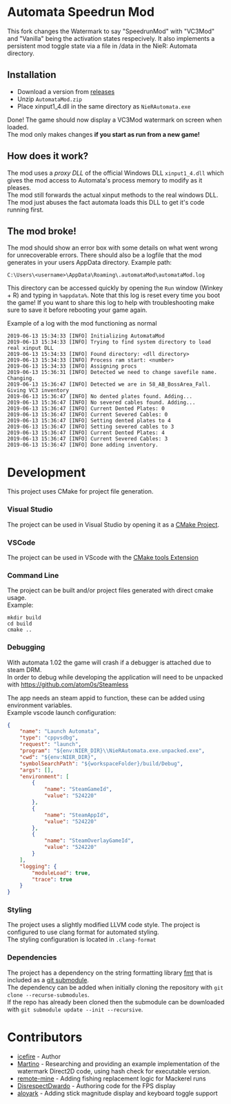 # Automata Speedrun Mod

This fork changes the Watermark to say "SpeedrunMod" with "VC3Mod" and "Vanilla" being the activation states respecively.
It also implements a persistent mod toggle state via a file in /data in the NieR: Automata directory.

## Installation

- Download a version from [releases](https://github.com/jackalstomper/AutomataSpeedrunMod/releases/latest)
- Unzip `AutomataMod.zip`
- Place xinput1_4.dll in the same directory as `NieRAutomata.exe`

Done! The game should now display a VC3Mod watermark on screen when loaded.  
The mod only makes changes **if you start as run from a new game!**

## How does it work?

The mod uses a _proxy DLL_ of the official Windows DLL `xinput1_4.dll` which gives the mod access to Automata's process memory to modify as it pleases.  
The mod still forwards the actual xinput methods to the real windows DLL. The mod just abuses the fact automata loads this DLL to get it's code running first.

## The mod broke!

The mod should show an error box with some details on what went wrong for unrecoverable errors.
There should also be a logfile that the mod generates in your users AppData directory. Example path:

```
C:\Users\<username>\AppData\Roaming\.automataMod\automataMod.log
```

This directory can be accessed quickly by opening the `Run` window (Winkey + R) and typing in `%appdata%`.
Note that this log is reset every time you boot the game! If you want to share this log to help with troubleshooting make sure to save it before rebooting your game again.

Example of a log with the mod functioning as normal

```plain
2019-06-13 15:34:33 [INFO] Initializing AutomataMod
2019-06-13 15:34:33 [INFO] Trying to find system directory to load real xinput DLL
2019-06-13 15:34:33 [INFO] Found directory: <dll directory>
2019-06-13 15:34:33 [INFO] Process ram start: <number>
2019-06-13 15:34:33 [INFO] Assigning procs
2019-06-13 15:36:31 [INFO] Detected we need to change savefile name. Changing.
2019-06-13 15:36:47 [INFO] Detected we are in 58_AB_BossArea_Fall. Giving VC3 inventory
2019-06-13 15:36:47 [INFO] No dented plates found. Adding...
2019-06-13 15:36:47 [INFO] No severed cables found. Adding...
2019-06-13 15:36:47 [INFO] Current Dented Plates: 0
2019-06-13 15:36:47 [INFO] Current Severed Cables: 0
2019-06-13 15:36:47 [INFO] Setting dented plates to 4
2019-06-13 15:36:47 [INFO] Setting severed cables to 3
2019-06-13 15:36:47 [INFO] Current Dented Plates: 4
2019-06-13 15:36:47 [INFO] Current Severed Cables: 3
2019-06-13 15:36:47 [INFO] Done adding inventory.
```

# Development

This project uses CMake for project file generation.

### Visual Studio
The project can be used in Visual Studio by opening it as a [CMake Project](https://learn.microsoft.com/en-us/cpp/build/cmake-projects-in-visual-studio?view=msvc-170).

### VSCode
The project can be used in VScode with the [CMake tools Extension](https://devblogs.microsoft.com/cppblog/cmake-tools-extension-for-visual-studio-code/)

### Command Line
The project can be built and/or project files generated with direct cmake usage.  
Example:
```shell
mkdir build
cd build
cmake ..
```

### Debugging
With automata 1.02 the game will crash if a debugger is attached due to steam DRM.  
In order to debug while developing the application will need to be unpacked with https://github.com/atom0s/Steamless

The app needs an steam appid to function, these can be added using environment variables.  
Example vscode launch configuration:
```json
{
    "name": "Launch Automata",
    "type": "cppvsdbg",
    "request": "launch",
    "program": "${env:NIER_DIR}\\NieRAutomata.exe.unpacked.exe",
    "cwd": "${env:NIER_DIR}",
    "symbolSearchPath": "${workspaceFolder}/build/Debug",
    "args": [],
    "environment": [
        {
            "name": "SteamGameId",
            "value": "524220"
        },
        {
            "name": "SteamAppId",
            "value": "524220"
        },
        {
            "name": "SteamOverlayGameId",
            "value": "524220"
        }
    ],
    "logging": {
        "moduleLoad": true,
        "trace": true
    }
}
```

### Styling
The project uses a slightly modified LLVM code style. The project is configured to use clang format for automated styling.  
The styling configuration is located in `.clang-format`

### Dependencies
The project has a dependency on the string formatting library [fmt](https://github.com/fmtlib/fmt) that is included as a [git submodule](https://git-scm.com/book/en/v2/Git-Tools-Submodules).  
The dependency can be added when initially cloning the repository with `git clone --recurse-submodules`.  
If the repo has already been cloned then the submodule can be downloaded with `git submodule update --init --recursive`.

# Contributors

- [icefire](https://github.com/jackalstomper) - Author
- [Martino](https://github.com/Martymoose98) - Researching and providing an example implementation of the watermark Direct2D code, using hash check for executable version.
- [remote-mine](https://github.com/remote-mine) - Adding fishing replacement logic for Mackerel runs
- [DisrespectDwardo](https://github.com/DisrespectDwardo) - Authoring code for the FPS display
- [aloyark](https://github.com/aloyark) - Adding stick magnitude display and keyboard toggle support
